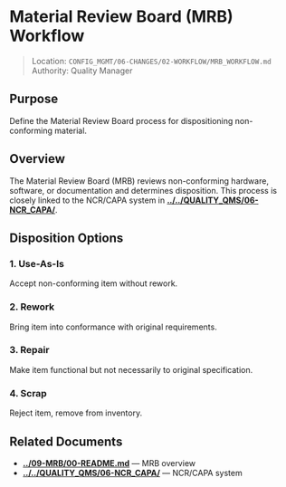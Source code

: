 # Material Review Board (MRB) Workflow

> Location: `CONFIG_MGMT/06-CHANGES/02-WORKFLOW/MRB_WORKFLOW.md`  
> Authority: Quality Manager

## Purpose

Define the Material Review Board process for dispositioning non-conforming material.

## Overview

The Material Review Board (MRB) reviews non-conforming hardware, software, or documentation and determines disposition. This process is closely linked to the NCR/CAPA system in **[../../QUALITY_QMS/06-NCR_CAPA/](../../QUALITY_QMS/06-NCR_CAPA/)**.

## Disposition Options

### 1. Use-As-Is
Accept non-conforming item without rework.

### 2. Rework
Bring item into conformance with original requirements.

### 3. Repair
Make item functional but not necessarily to original specification.

### 4. Scrap
Reject item, remove from inventory.

## Related Documents

- **[../09-MRB/00-README.md](../09-MRB/00-README.md)** — MRB overview
- **[../../QUALITY_QMS/06-NCR_CAPA/](../../QUALITY_QMS/06-NCR_CAPA/)** — NCR/CAPA system
